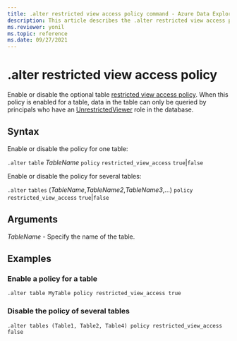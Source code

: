 ```yaml
---
title: .alter restricted view access policy command - Azure Data Explorer
description: This article describes the .alter restricted view access policy command in Azure Data Explorer.
ms.reviewer: yonil
ms.topic: reference
ms.date: 09/27/2021
---
```

# .alter restricted view access policy

Enable or disable the optional table [restricted view access policy](restrictedviewaccesspolicy.md). When this policy is enabled for a table, data in the table can only be queried by principals who have an [UnrestrictedViewer](./access-control/role-based-access-control.md) role in the database. 

## Syntax

Enable or disable the policy for one table:

`.alter` `table` *TableName* `policy` `restricted_view_access` `true`|`false`

Enable or disable the policy for several tables:

`.alter` `tables` (*TableName*,*TableName2*,*TableName3*,...) `policy` `restricted_view_access` `true`|`false`

## Arguments

*TableName* - Specify the name of the table. 

## Examples

### Enable a policy for a table

```kusto
.alter table MyTable policy restricted_view_access true
```

### Disable the policy of several tables

```kusto
.alter tables (Table1, Table2, Table4) policy restricted_view_access false
```
